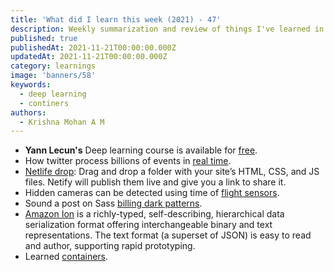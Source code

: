 ```yaml
---
title: 'What did I learn this week (2021) - 47'
description: Weekly summarization and review of things I've learned in the third week of November 2021 
published: true
publishedAt: 2021-11-21T00:00:00.000Z
updatedAt: 2021-11-21T00:00:00.000Z
category: learnings
image: 'banners/58'
keywords: 
  - deep learning
  - continers
authors:
  - Krishna Mohan A M
---
```


- **Yann Lecun's** Deep learning course is available for [free](https://cds.nyu.edu/deep-learning/).
- How twitter process billions of events in [real time](https://blog.twitter.com/engineering/en_us/topics/infrastructure/2021/processing-billions-of-events-in-real-time-at-twitter-). 
- [Netlife drop](https://app.netlify.com/drop): Drag and drop a folder with your site’s HTML, CSS, and JS files. Netify will publish them live and give you a link to share it. 
- Hidden cameras can be detected using time of [flight sensors](https://dl.acm.org/doi/10.1145/3485730.3485941). 
- Sound a post on Sass [billing dark patterns](https://quolum.com/blog/saas/i-analyzed-saas-billing-dark-patterns/). 
- [Amazon Ion](https://amzn.github.io/ion-docs/) is a richly-typed, self-describing, hierarchical data serialization format offering interchangeable binary and text representations. The text format (a superset of JSON) is easy to read and author, supporting rapid prototyping. 
- Learned [containers](https://iximiuz.com/en/posts/container-learning-path/). 
